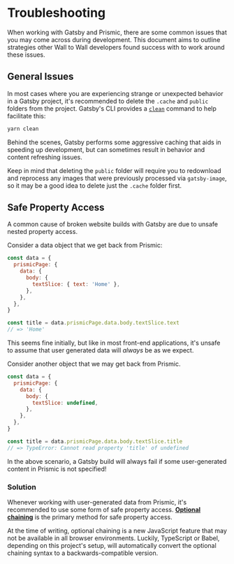 # Troubleshooting

When working with Gatsby and Prismic, there are some common issues that you may
come across during development. This document aims to outline strategies other
Wall to Wall developers found success with to work around these issues.

## General Issues

In most cases where you are experiencing strange or unexpected behavior in a
Gatsby project, it's recommended to delete the `.cache` and `public` folders
from the project. Gatsby's CLI provides a
[`clean`](https://www.gatsbyjs.org/docs/gatsby-cli/#clean) command to help
facilitate this:

```bash
yarn clean
```

Behind the scenes, Gatsby performs some aggressive caching that aids in speeding
up development, but can sometimes result in behavior and content refreshing
issues.

Keep in mind that deleting the `public` folder will require you to redownload
and reprocess any images that were previously processed via `gatsby-image`, so
it may be a good idea to delete just the `.cache` folder first.

## Safe Property Access

A common cause of broken website builds with Gatsby are due to unsafe nested
property access.

Consider a data object that we get back from Prismic:

```javascript
const data = {
  prismicPage: {
    data: {
      body: {
        textSlice: { text: 'Home' },
      },
    },
  },
}

const title = data.prismicPage.data.body.textSlice.text
// => 'Home'
```

This seems fine initially, but like in most front-end applications, it's unsafe
to assume that user generated data will _always_ be as we expect.

Consider another object that we may get back from Prismic.

```javascript
const data = {
  prismicPage: {
    data: {
      body: {
        textSlice: undefined,
      },
    },
  },
}

const title = data.prismicPage.data.body.textSlice.title
// => TypeError: Cannot read property 'title' of undefined
```

In the above scenario, a Gatsby build will always fail if some user-generated
content in Prismic is not specified!

### Solution

Whenever working with user-generated data from Prismic, it's recommended to use
some form of safe property access. [**Optional
chaining**][mdn-optional-chaining] is the primary method for safe property
access.

At the time of writing, optional chaining is a new JavaScript feature that may
not be available in all browser environments. Luckily, TypeScript or Babel,
depending on this project's setup, will automatically convert the optional
chaining syntax to a backwards-compatible version.

[mdn-optional-chaining]:
  https://developer.mozilla.org/en-US/docs/Web/JavaScript/Reference/Operators/Optional_chaining
